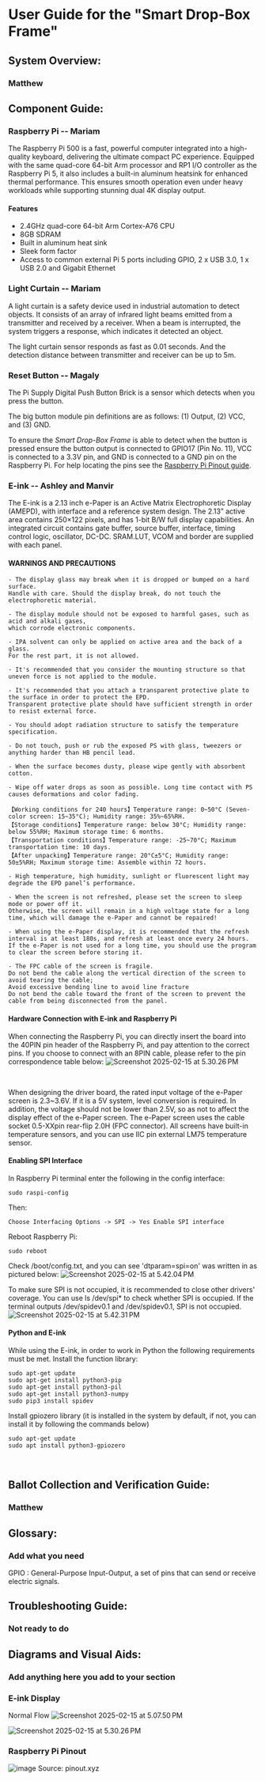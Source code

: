 # User Guide for the "Smart Drop-Box Frame"

## System Overview:

### Matthew

## Component Guide:

### Raspberry Pi -- Mariam 
The Raspberry Pi 500 is a fast, powerful computer integrated into a high-quality keyboard, delivering the ultimate compact PC experience. Equipped with the same quad-core 64-bit Arm processor and RP1 I/O controller as the Raspberry Pi 5, it also includes a built-in aluminum heatsink for enhanced thermal performance. This ensures smooth operation even under heavy workloads while supporting stunning dual 4K display output.

#### Features

* 2.4GHz quad-core 64-bit Arm Cortex-A76 CPU
* 8GB SDRAM
* Built in aluminum heat sink
* Sleek form factor
* Access to common external Pi 5 ports including GPIO, 2 x USB 3.0, 1 x USB 2.0 and Gigabit Ethernet

### Light Curtain -- Mariam
A light curtain is a safety device used in industrial automation to detect objects. It consists of an array of infrared light beams emitted from a transmitter and received by a receiver. When a beam is interrupted, the system triggers a response, which indicates it detected an object.

The light curtain sensor responds as fast as 0.01 seconds. And the detection distance between transmitter and receiver can be up to 5m.


### Reset Button -- Magaly
The Pi Supply Digital Push Button Brick is a sensor which detects when you press the button.

The big button module pin definitions are as follows: (1) Output, (2) VCC, and (3) GND. 

To ensure the *Smart Drop-Box Frame* is able to detect when the button is pressed ensure the button output is connected to GPIO17 (Pin No. 11), VCC is connected to a 3.3V pin, and GND is connected to a GND  pin on the Raspberry Pi. For help locating the pins see the [Raspberry Pi Pinout guide](#Raspberry-Pi-Pinout).

### E-ink -- Ashley and Manvir
The E-ink is a 2.13 inch e-Paper is an Active Matrix Electrophoretic Display (AMEPD), with interface and a reference system design. The 2.13” active area contains 250×122 pixels, and has 1-bit B/W full display capabilities. An integrated circuit contains gate buffer, source buffer, interface, timing control logic, oscillator, DC-DC. SRAM.LUT, VCOM and border are supplied with each panel.

#### WARNINGS AND PRECAUTIONS
    - The display glass may break when it is dropped or bumped on a hard surface. 
    Handle with care. Should the display break, do not touch the electrophoretic material.
    
    - The display module should not be exposed to harmful gases, such as acid and alkali gases, 
    which corrode electronic components.
    
    - IPA solvent can only be applied on active area and the back of a glass. 
    For the rest part, it is not allowed.
    
    - It's recommended that you consider the mounting structure so that uneven force is not applied to the module.
    
    - It's recommended that you attach a transparent protective plate to the surface in order to protect the EPD. 
    Transparent protective plate should have sufficient strength in order to resist external force.
    
    - You should adopt radiation structure to satisfy the temperature specification.
    
    - Do not touch, push or rub the exposed PS with glass, tweezers or anything harder than HB pencil lead.
    
    - When the surface becomes dusty, please wipe gently with absorbent cotton.
    
    - Wipe off water drops as soon as possible. Long time contact with PS causes deformations and color fading.
      
    【Working conditions for 240 hours】Temperature range: 0~50°C (Seven-color screen: 15~35°C); Humidity range: 35%~65%RH.
    【Storage conditions】Temperature range: below 30°C; Humidity range: below 55%RH; Maximum storage time: 6 months.
    【Transportation conditions】Temperature range: -25~70°C; Maximum transportation time: 10 days.
    【After unpacking】Temperature range: 20°C±5°C; Humidity range: 50±5%RH; Maximum storage time: Assemble within 72 hours.
    
    - High temperature, high humidity, sunlight or fluorescent light may degrade the EPD panel’s performance.
    
    - When the screen is not refreshed, please set the screen to sleep mode or power off it. 
    Otherwise, the screen will remain in a high voltage state for a long time, which will damage the e-Paper and cannot be repaired!
    
    - When using the e-Paper display, it is recommended that the refresh interval is at least 180s, and refresh at least once every 24 hours. 
    If the e-Paper is not used for a long time, you should use the program to clear the screen before storing it.
    
    - The FPC cable of the screen is fragile. 
    Do not bend the cable along the vertical direction of the screen to avoid tearing the cable; 
    Avoid excessive bending line to avoid line fracture
    Do not bend the cable toward the front of the screen to prevent the cable from being disconnected from the panel.

#### Hardware Connection with E-ink and Raspberry Pi
When connecting the Raspberry Pi, you can directly insert the board into the 40PIN pin header of the Raspberry Pi, and pay attention to the correct pins.
If you choose to connect with an 8PIN cable, please refer to the pin correspondence table below:
![Screenshot 2025-02-15 at 5.30.26 PM](https://hackmd.io/_uploads/HJNCQs0KJe.png)

</br>

When designing the driver board, the rated input voltage of the e-Paper screen is 2.3~3.6V. If it is a 5V system, level conversion is required. In addition, the voltage should not be lower than 2.5V, so as not to affect the display effect of the e-Paper screen.
The e-Paper screen uses the cable socket 0.5-XXpin rear-flip 2.0H (FPC connector).
All screens have built-in temperature sensors, and you can use IIC pin external LM75 temperature sensor.

#### Enabling SPI Interface
In Raspberry Pi terminal enter the following in the config interface:

    sudo raspi-config
Then:

    Choose Interfacing Options -> SPI -> Yes Enable SPI interface

Reboot Raspberry Pi:
    
    sudo reboot
    
Check /boot/config.txt, and you can see 'dtparam=spi=on' was written in as pictured below:
![Screenshot 2025-02-15 at 5.42.04 PM](https://hackmd.io/_uploads/SJT28oCtJx.png)


To make sure SPI is not occupied, it is recommended to close other drivers' coverage. You can use ls /dev/spi* to check whether SPI is occupied. If the terminal outputs /dev/spidev0.1 and /dev/spidev0.1, SPI is not occupied.
![Screenshot 2025-02-15 at 5.42.31 PM](https://hackmd.io/_uploads/rJiiUo0Kyg.png)

#### Python and E-ink
While using the E-ink, in order to work in Python the following requirements must be met.
Install the function library:
    
    sudo apt-get update
    sudo apt-get install python3-pip
    sudo apt-get install python3-pil
    sudo apt-get install python3-numpy
    sudo pip3 install spidev

Install gpiozero library (it is installed in the system by default, if not, you can install it by following the commands below)

    sudo apt-get update
    sudo apt install python3-gpiozero

</br>

## Ballot Collection and Verification Guide:

### Matthew

## Glossary:
### Add what you need 
GPIO
: General-Purpose Input-Output, a set of pins that can send or receive electric signals.

## Troubleshooting Guide:
### Not ready to do

## Diagrams and Visual Aids:
### Add anything here you add to your section
### E-ink Display
Normal Flow
![Screenshot 2025-02-15 at 5.07.50 PM](https://hackmd.io/_uploads/Sk6jEs0Y1g.png)

![Screenshot 2025-02-15 at 5.30.26 PM](https://hackmd.io/_uploads/HJNCQs0KJe.png)

### Raspberry Pi Pinout
![image](https://hackmd.io/_uploads/r1sF9oRYJe.png)
Source: pinout.xyz
